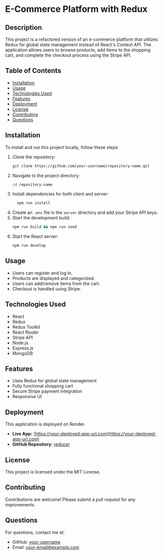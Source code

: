 # E-Commerce Platform with Redux

## Description

This project is a refactored version of an e-commerce platform that utilizes Redux for global state management instead of React's Context API. The application allows users to browse products, add items to the shopping cart, and complete the checkout process using the Stripe API.

## Table of Contents

- [Installation](#installation)
- [Usage](#usage)
- [Technologies Used](#technologies-used)
- [Features](#features)
- [Deployment](#deployment)
- [License](#license)
- [Contributing](#contributing)
- [Questions](#questions)

## Installation

To install and run this project locally, follow these steps:

1. Clone the repository:
   ```sh
   git clone https://github.com/your-username/repository-name.git
   ```
2. Navigate to the project directory:
   ```sh
   cd repository-name
   ```
3. Install dependencies for both client and server:
   ```sh
     npm run install
   ```
4. Create an `.env` file in the `server` directory and add your Stripe API keys.
5. Start the development build:
   ```sh
   npm run build && npm run seed
   ```
6. Start the React server:
   ```sh
   npm run develop
   ```

## Usage

- Users can register and log in.
- Products are displayed and categorized.
- Users can add/remove items from the cart.
- Checkout is handled using Stripe.

## Technologies Used

- React
- Redux
- Redux Toolkit
- React Router
- Stripe API
- Node.js
- Express.js
- MongoDB

## Features

- Uses Redux for global state management
- Fully functional shopping cart
- Secure Stripe payment integration
- Responsive UI

## Deployment

This application is deployed on Render.

- **Live App:** [https://your-deployed-app-url.com](https://your-deployed-app-url.com)
- **GitHub Repository:** [reducer](https://github.com/An-109/reducer.git)

## License

This project is licensed under the MIT License.

## Contributing

Contributions are welcome! Please submit a pull request for any improvements.

## Questions

For questions, contact me at:
- GitHub: [your-username](https://github.com/your-username)
- Email: your-email@example.com
